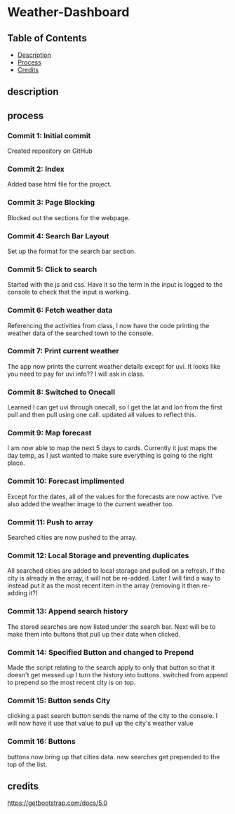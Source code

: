 # Weather-Dashboard


## Table of Contents

* [Description](#description)
* [Process](#process)
* [Credits](#credits)

## description 

## process

### Commit 1: Initial commit
Created repository on GitHub

### Commit 2: Index
Added base html file for the project. 

### Commit 3: Page Blocking
Blocked out the sections for the webpage. 

### Commit 4: Search Bar Layout
Set up the format for the search bar section.

### Commit 5: Click to search
Started with the js and css. Have it so the term in the input is logged to the console to check that the input is working.

### Commit 6: Fetch weather data
Referencing the activities from class, I now have the code printing the weather data of the searched town to the console.

### Commit 7: Print current weather
The app now prints the current weather details except for uvi. It looks like you need to pay for uvi info?? I will ask in class.

### Commit 8: Switched to Onecall
Learned I can get uvi through onecall, so I get the lat and lon from the first pull and then pull using one call. updated all values to reflect this.

### Commit 9: Map forecast
I am now able to map the next 5 days to cards. Currently it just maps the day temp, as I just wanted to make sure everything is going to the right place. 

### Commit 10: Forecast implimented
Except for the dates, all of the values for the forecasts are now active. I've also added the weather image to the current weather too. 

### Commit 11: Push to array
Searched cities are now pushed to the array.

### Commit 12: Local Storage and preventing duplicates
All searched cities are added to local storage and pulled on a refresh. If the city is already in the array, it will not be re-added. Later I will find a way to instead put it as the most recent item in the array (removing it then re-adding it?)

### Commit 13: Append search history
The stored searches are now listed under the search bar. Next will be to make them into buttons that pull up their data when clicked.

### Commit 14: Specified Button and changed to Prepend
Made the script relating to the search apply to only that button so that it doesn't get messed up I turn the history into buttons. switched from append to prepend so the most recent city is on top. 

### Commit 15: Button sends City
clicking a past search button sends the name of the city to the console. I will now have it use that value to pull up the city's weather value

### Commit 16: Buttons 
buttons now bring up that cities data. new searches get prepended to the top of the list.

## credits
https://getbootstrap.com/docs/5.0
